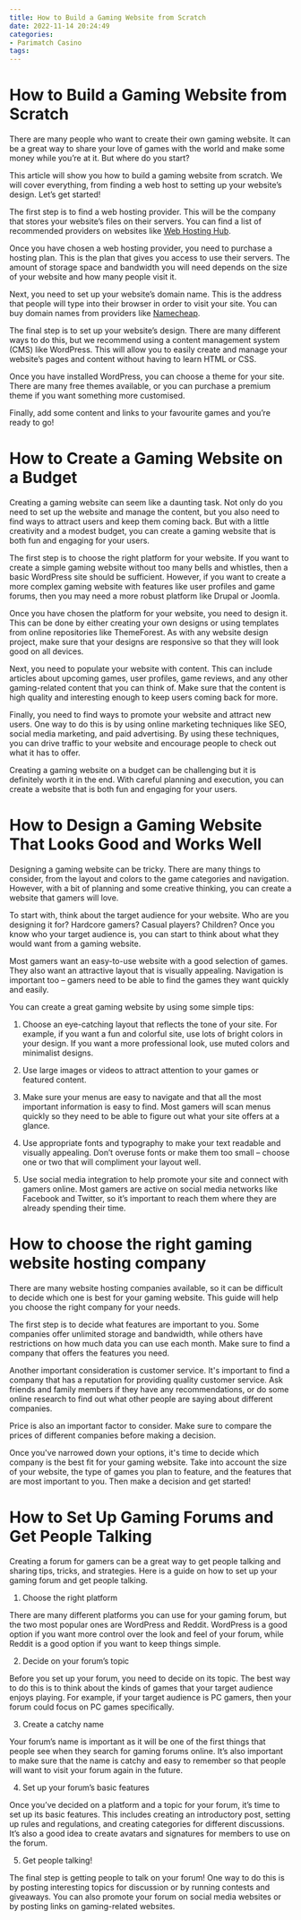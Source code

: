 ```yaml
---
title: How to Build a Gaming Website from Scratch
date: 2022-11-14 20:24:49
categories:
- Parimatch Casino
tags:
---
```



#  How to Build a Gaming Website from Scratch

There are many people who want to create their own gaming website. It can be a great way to share your love of games with the world and make some money while you’re at it. But where do you start?

This article will show you how to build a gaming website from scratch. We will cover everything, from finding a web host to setting up your website’s design. Let’s get started!

The first step is to find a web hosting provider. This will be the company that stores your website’s files on their servers. You can find a list of recommended providers on websites like [Web Hosting Hub](https://www.webhostinghub.com/blog/the-top-10-best-web-hosting-companies/).

Once you have chosen a web hosting provider, you need to purchase a hosting plan. This is the plan that gives you access to use their servers. The amount of storage space and bandwidth you will need depends on the size of your website and how many people visit it.

Next, you need to set up your website’s domain name. This is the address that people will type into their browser in order to visit your site. You can buy domain names from providers like [Namecheap](https://www.namecheap.com/).

The final step is to set up your website’s design. There are many different ways to do this, but we recommend using a content management system (CMS) like WordPress. This will allow you to easily create and manage your website’s pages and content without having to learn HTML or CSS.

Once you have installed WordPress, you can choose a theme for your site. There are many free themes available, or you can purchase a premium theme if you want something more customised.

Finally, add some content and links to your favourite games and you’re ready to go!

#  How to Create a Gaming Website on a Budget

Creating a gaming website can seem like a daunting task. Not only do you need to set up the website and manage the content, but you also need to find ways to attract users and keep them coming back. But with a little creativity and a modest budget, you can create a gaming website that is both fun and engaging for your users.

The first step is to choose the right platform for your website. If you want to create a simple gaming website without too many bells and whistles, then a basic WordPress site should be sufficient. However, if you want to create a more complex gaming website with features like user profiles and game forums, then you may need a more robust platform like Drupal or Joomla.

Once you have chosen the platform for your website, you need to design it. This can be done by either creating your own designs or using templates from online repositories like ThemeForest. As with any website design project, make sure that your designs are responsive so that they will look good on all devices.

Next, you need to populate your website with content. This can include articles about upcoming games, user profiles, game reviews, and any other gaming-related content that you can think of. Make sure that the content is high quality and interesting enough to keep users coming back for more.

Finally, you need to find ways to promote your website and attract new users. One way to do this is by using online marketing techniques like SEO, social media marketing, and paid advertising. By using these techniques, you can drive traffic to your website and encourage people to check out what it has to offer.

Creating a gaming website on a budget can be challenging but it is definitely worth it in the end. With careful planning and execution, you can create a website that is both fun and engaging for your users.

#  How to Design a Gaming Website That Looks Good and Works Well

Designing a gaming website can be tricky. There are many things to consider, from the layout and colors to the game categories and navigation. However, with a bit of planning and some creative thinking, you can create a website that gamers will love.

To start with, think about the target audience for your website. Who are you designing it for? Hardcore gamers? Casual players? Children? Once you know who your target audience is, you can start to think about what they would want from a gaming website.

Most gamers want an easy-to-use website with a good selection of games. They also want an attractive layout that is visually appealing. Navigation is important too – gamers need to be able to find the games they want quickly and easily.

You can create a great gaming website by using some simple tips:

1. Choose an eye-catching layout that reflects the tone of your site. For example, if you want a fun and colorful site, use lots of bright colors in your design. If you want a more professional look, use muted colors and minimalist designs.

2. Use large images or videos to attract attention to your games or featured content.

3. Make sure your menus are easy to navigate and that all the most important information is easy to find. Most gamers will scan menus quickly so they need to be able to figure out what your site offers at a glance.

4. Use appropriate fonts and typography to make your text readable and visually appealing. Don’t overuse fonts or make them too small – choose one or two that will compliment your layout well.

5. Use social media integration to help promote your site and connect with gamers online. Most gamers are active on social media networks like Facebook and Twitter, so it’s important to reach them where they are already spending their time.

#  How to choose the right gaming website hosting company 

There are many website hosting companies available, so it can be difficult to decide which one is best for your gaming website. This guide will help you choose the right company for your needs.

The first step is to decide what features are important to you. Some companies offer unlimited storage and bandwidth, while others have restrictions on how much data you can use each month. Make sure to find a company that offers the features you need.

Another important consideration is customer service. It's important to find a company that has a reputation for providing quality customer service. Ask friends and family members if they have any recommendations, or do some online research to find out what other people are saying about different companies.

Price is also an important factor to consider. Make sure to compare the prices of different companies before making a decision.

Once you've narrowed down your options, it's time to decide which company is the best fit for your gaming website. Take into account the size of your website, the type of games you plan to feature, and the features that are most important to you. Then make a decision and get started!

#  How to Set Up Gaming Forums and Get People Talking

Creating a forum for gamers can be a great way to get people talking and sharing tips, tricks, and strategies. Here is a guide on how to set up your gaming forum and get people talking.

1. Choose the right platform

There are many different platforms you can use for your gaming forum, but the two most popular ones are WordPress and Reddit. WordPress is a good option if you want more control over the look and feel of your forum, while Reddit is a good option if you want to keep things simple.

2. Decide on your forum’s topic

Before you set up your forum, you need to decide on its topic. The best way to do this is to think about the kinds of games that your target audience enjoys playing. For example, if your target audience is PC gamers, then your forum could focus on PC games specifically.

3. Create a catchy name

Your forum’s name is important as it will be one of the first things that people see when they search for gaming forums online. It’s also important to make sure that the name is catchy and easy to remember so that people will want to visit your forum again in the future.

4. Set up your forum’s basic features

Once you’ve decided on a platform and a topic for your forum, it’s time to set up its basic features. This includes creating an introductory post, setting up rules and regulations, and creating categories for different discussions. It’s also a good idea to create avatars and signatures for members to use on the forum.

5. Get people talking!

The final step is getting people to talk on your forum! One way to do this is by posting interesting topics for discussion or by running contests and giveaways. You can also promote your forum on social media websites or by posting links on gaming-related websites.